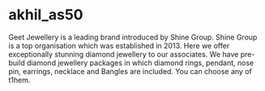 # akhil_as50
Geet Jewellery is a leading brand introduced by Shine Group. Shine Group is a top organisation which was established in 2013. Here we offer exceptionally stunning diamond jewellery to our associates. We have pre-build diamond jewellery packages in which diamond rings, pendant, nose pin, earrings, necklace and Bangles are included. You can choose any of t1hem.
